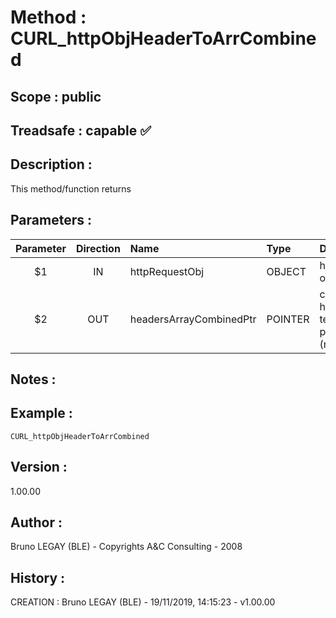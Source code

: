 ﻿# **Method :** CURL_httpObjHeaderToArrCombined
## **Scope :** public
## **Treadsafe :** capable ✅ 
## **Description :** 
This method/function returns
## **Parameters :** 
| Parameter | Direction | Name | Type | Description | 
|:----:|:----:|:----|:----|:----| 
| $1 | IN | httpRequestObj | OBJECT | http.request object | 
| $2 | OUT | headersArrayCombinedPtr | POINTER | combined headers text array pointer (modified) | 

## **Notes :** 

## **Example :** 
```
CURL_httpObjHeaderToArrCombined
```
## **Version :** 
1.00.00
## **Author :** 
Bruno LEGAY (BLE) - Copyrights A&C Consulting - 2008
## **History :** 
 CREATION : Bruno LEGAY (BLE) - 19/11/2019, 14:15:23 - v1.00.00

